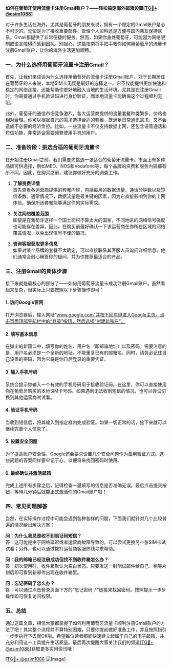 **如何在葡萄牙使用流量卡注册Gmail账户？——轻松搞定海外邮箱设置[[TG💪+ @esim1088](https://t.me/s/esim1088)]**

对于许多生活在海外，尤其是葡萄牙的朋友来说，拥有一个稳定的Gmail账户是必不可少的。无论是为了接收重要邮件、管理个人资料还是方便与国内亲友保持联系，Gmail都提供了非常便捷的服务。然而，如果你身处葡萄牙，可能因为网络限制或语言障碍而感到困扰。别担心，这篇指南将手把手教你如何用葡萄牙的流量卡注册Gmail账户，让你的海外生活更加顺畅。

### **一、为什么选择用葡萄牙流量卡注册Gmail？**

首先，让我们来谈谈为什么选择用葡萄牙的流量卡注册Gmail账户。对于长期居住在葡萄牙的人来说，本地SIM卡无疑是最好的选择之一。它不仅能提供更加快速和稳定的网络连接，还能帮助你更好地融入当地的生活环境。尤其是在注册Gmail时，你需要通过手机验证码进行身份验证，而本地流量卡能确保这个过程顺利无阻。

此外，葡萄牙的通信市场竞争激烈，各大运营商提供的流量套餐种类繁多，价格也相对合理。你可以根据自己的需求选择合适的套餐，既满足日常通讯需求，又不会造成不必要的经济负担。比如，一些流量卡不仅支持数据上网，还包含语音通话和短信功能，非常适合需要频繁使用手机的用户。

### **二、准备阶段：挑选合适的葡萄牙流量卡**

在开始注册Gmail之前，我们需要先挑选一张适合的葡萄牙流量卡。市面上有多种品牌可供选择，例如MEO、NOS和Vodafone等，每个品牌的资费和服务内容都有所不同。因此，在购买之前，建议你做好充分的调查工作。

1. **了解资费详情**  
   首先查看各运营商提供的套餐内容，包括每月的数据流量、通话分钟数以及短信条数。通常情况下，数据流量是最关键的因素，因为它直接影响到你的上网体验。确保所选套餐能够满足你的实际需求。

2. **关注网络覆盖范围**  
   即使是在葡萄牙这样一个国土面积不算太大的国家，不同地区的网络信号强度也可能存在差异。因此，在购买前最好确认一下该运营商在你所在区域的网络覆盖情况，以免出现信号不佳的情况。

3. **咨询客服获取更多信息**  
   如果对某个品牌的套餐不太确定，可以直接联系其客服人员询问详细信息。他们通常会耐心解答你的疑问，并为你推荐最适合的产品。

### **三、注册Gmail的具体步骤**

接下来就是最核心的部分了——如何用葡萄牙流量卡成功注册Gmail账户。虽然看起来复杂，但实际上只要按照以下步骤操作即可：

#### **1. 访问Google官网**
打开浏览器后，输入网址“www.google.com”并按下回车键进入Google主页。点击页面顶部导航栏中的“登录”按钮，然后选择“创建新账户”。

#### **2. 填写基本信息**
在弹出的新窗口中，填写你的姓名、用户名（即邮箱地址）以及密码。需要注意的是，用户名必须是一个全新的地址，不能重复已有的邮箱名。同时，请务必记住自己设置的密码，因为它将是你日后登录的重要凭证。

#### **3. 输入手机号码**
系统会提示你输入一个有效的手机号码用于接收验证码。在这里，你可以直接使用你在葡萄牙购买的本地SIM卡号码。如果遇到无法收到短信的情况，也可以尝试切换到其他运营商试试看。

#### **4. 验证手机号码**
当收到短信后，将其输入到指定框内完成验证。如果一切正常的话，接下来就可以继续完善个人信息了。

#### **5. 设置安全问题**
为了提高账户安全性，Google还会要求设置几个安全问题作为备用验证方式。这些问题的答案同样要牢记于心，以便将来找回密码时使用。

#### **6. 最终确认并激活邮箱**
完成上述所有步骤之后，记得检查一遍填写的信息是否准确无误。最后点击提交按钮，等待几分钟后就能正式激活你的Gmail账户啦！

### **四、常见问题解答**

当然，在实际操作过程中可能会遇到各种各样的问题，下面我们就针对几个比较普遍的情况给出解决方案：

**问：为什么我总是收不到验证码短信？**  
答：这可能是由于网络延迟或者运营商故障导致的。可以尝试更换另一张SIM卡试试看；另外，也可以通过拨打运营商客服热线寻求帮助。

**问：我的邮箱已经注册成功但找不到收件箱怎么办？**  
答：初次使用时，收件箱默认为空白状态。只要发送一封测试邮件给自己，稍等片刻后即可看到新邮件出现在收件箱里。

**问：忘记密码了怎么办？**  
答：可以通过点击登录页面下方的“忘记密码？”链接来找回密码。按照提示一步步操作即可恢复访问权限。

### **五、总结**

通过这篇文章，相信大家都掌握了如何利用葡萄牙流量卡顺利注册Gmail账户的方法了吧！其实整个流程并不算特别困难，只要你提前做好准备工作，并且按照指引一步步执行下去就OK啦。希望每位读者都能快速建立起属于自己的电子邮箱，并充分利用这一工具提升生活质量。最后再次提醒大家关注我们的频道[[TG💪+ @esim1088](https://t.me/s/esim1088)]获取更多实用资讯哦！

[[TG💪+ @esim1088](https://t.me/s/esim1088) ![Image](https://i.postimg.cc/4NQfJmqS/Snipaste-2025-05-13-00-14-12.png)]